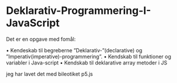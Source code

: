 # Deklarativ-Programmering-I-JavaScript
Det er en opgave med fomål: 

  •	Kendeskab til begreberne ”Deklarativ-”(declarative) og ”Imperativ(imperative)-programmering”.
  •	Kendskab til funktioner og variabler i Java-script 
  •	Kendskab til deklarative array metoder i JS

jeg har lavet det med bileotiket p5.js
